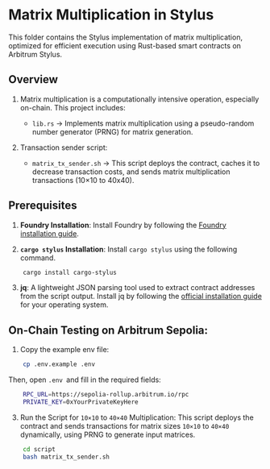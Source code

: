 # Matrix Multiplication in Stylus

This folder contains the Stylus implementation of matrix multiplication, optimized for efficient execution using Rust-based smart contracts on Arbitrum Stylus.

## Overview

1. Matrix multiplication is a computationally intensive operation, especially on-chain. This project includes:

   - `lib.rs` → Implements matrix multiplication using a pseudo-random number generator (PRNG) for matrix generation.

2. Transaction sender script:
   - `matrix_tx_sender.sh` → This script deploys the contract, caches it to decrease transaction costs, and sends matrix multiplication transactions (10×10 to 40x40).
   
## Prerequisites

1. **Foundry Installation**: Install Foundry by following the [Foundry installation guide](https://book.getfoundry.sh/getting-started/installation.html).

2. **`cargo stylus` Installation**: Install `cargo stylus` using the following command.

```bash
    cargo install cargo-stylus
```

3. **jq**: A lightweight JSON parsing tool used to extract contract addresses from the script output. Install jq by following the [official installation guide](https://jqlang.org/download/) for your operating system.

## On-Chain Testing on Arbitrum Sepolia:

1. Copy the example env file:

```bash
    cp .env.example .env
```

Then, open `.env `and fill in the required fields:

```bash
    RPC_URL=https://sepolia-rollup.arbitrum.io/rpc
    PRIVATE_KEY=0xYourPrivateKeyHere
```

3. Run the Script for `10×10` to `40×40` Multiplication: This script deploys the contract and sends transactions for matrix sizes `10×10` to `40×40` dynamically, using PRNG to generate input matrices.

```bash
    cd script
    bash matrix_tx_sender.sh
```